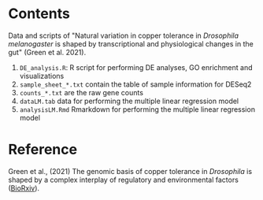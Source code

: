 # Contents 

Data and scripts of "Natural variation in copper tolerance in *Drosophila melanogaster* is shaped by transcriptional and physiological changes in the gut" (Green et al. 2021).

1. `DE_analysis.R`: R script for performing DE analyses, GO enrichment and visualizations
2. `sample_sheet_*.txt` contain the table of sample information for DESeq2
3. `counts_*.txt` are the raw gene counts 
4. `dataLM.tab` data for performing the multiple linear regression model 
5. `analysisLM.Rmd` Rmarkdown for performing the multiple linear regression model 

# Reference

Green et al., (2021) The genomic basis of copper tolerance in *Drosophila* is shaped by a complex interplay of regulatory and environmental factors ([BioRxiv](https://www.biorxiv.org/content/10.1101/2021.07.12.452058v1)). 
